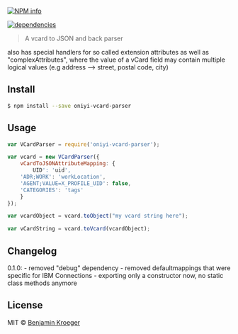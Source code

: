 [![NPM info](https://nodei.co/npm/oniyi-vcard-parser.png?downloads=true)](https://nodei.co/npm/oniyi-vcard-parser.png?downloads=true)

[![dependencies](https://david-dm.org/benkroeger/oniyi-vcard-parser.png)](https://david-dm.org/benkroeger/oniyi-vcard-parser.png)

> A vcard to JSON and back parser

also has special handlers for so called extension attributes as well as "complexAttributes", where the value of a vCard field may contain multiple logical values (e.g address --> street, postal code, city)

## Install

```sh
$ npm install --save oniyi-vcard-parser
```


## Usage

```js
var VCardParser = require('oniyi-vcard-parser');

var vcard = new VCardParser({
	vCardToJSONAttributeMapping: {
		UID': 'uid',
    'ADR;WORK': 'workLocation',
    'AGENT;VALUE=X_PROFILE_UID': false,
    'CATEGORIES': 'tags'
	}
});

var vcardObject = vcard.toObject("my vcard string here");

var vCardString = vcard.toVcard(vcardObject);

```

## Changelog

0.1.0: 
	- removed "debug" dependency
	- removed defaultmappings that were specific for IBM Connections
	- exporting only a constructor now, no static class methods anymore

## License

MIT © [Benjamin Kroeger]()


[npm-url]: https://npmjs.org/package/oniyi-vcard-parser
[npm-image]: https://badge.fury.io/js/oniyi-vcard-parser.svg
[daviddm-url]: https://david-dm.org/benkroeger/oniyi-vcard-parser.svg?theme=shields.io
[daviddm-image]: https://david-dm.org/benkroeger/oniyi-vcard-parser
